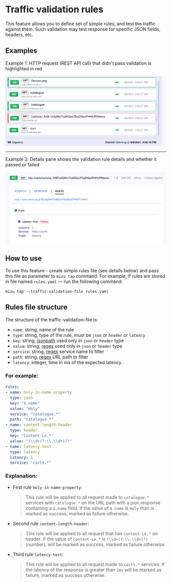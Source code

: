 
# Traffic validation rules

This feature allows you to define set of simple rules, and test the traffic against them.
Such validation may test response for specific JSON fields, headers, etc.

## Examples

Example 1: HTTP request (REST API call) that didn't pass validation is highlighted in red

![Simple UI](../assets/validation-example1.png)

- - -

Example 2: Details pane shows the validation rule details and whether it passed or failed

![Simple UI](../assets/validation-example2.png)


## How to use

To use this feature - create simple rules file (see details below) and pass this file as parameter to `mizu tap` command. For example, if rules are stored in file named `rules.yaml` — run the following command:

```shell
mizu tap --traffic-validation-file rules.yaml
```


## Rules file structure

The structure of the traffic-validation-file is:

* `name`: string, name of the rule
* `type`: string, type of the rule, must be `json` or `header` or `latency`
* `key`: string, [jsonpath](https://code.google.com/archive/p/jsonpath/wikis/Javascript.wiki) used only in `json` or `header` type
* `value`: string, [regex](https://developer.mozilla.org/en-US/docs/Web/JavaScript/Guide/Regular_Expressions) used only in `json` or `header` type
* `service`: string, [regex](https://developer.mozilla.org/en-US/docs/Web/JavaScript/Guide/Regular_Expressions) service name to filter
* `path`: string, [regex](https://developer.mozilla.org/en-US/docs/Web/JavaScript/Guide/Regular_Expressions) URL path to filter
* `latency`: integer, time in ms of the expected latency.


### For example:

```yaml
rules:
- name: holy-in-name-property
  type: json
  key: "$.name"
  value: "Holy"
  service: "catalogue.*"
  path: "catalogue.*"
- name: content-length-header
  type: header
  key: "Content-Le.*"
  value: "(\\d+(?:\\.\\d+)?)"
- name: latency-test
  type: latency
  latency: 1
  service: "carts.*"
```


### Explanation:

* First rule `holy-in-name-property`:

  > This rule will be applied to all request made to `catalogue.*` services with `catalogue.*` on the URL path with a json response containing a `$.name` field. If the value of `$.name` is `Holy` than is marked as success, marked as failure otherwise.

* Second rule `content-length-header`:

  > This rule will be applied to all request that has `Content-Le.*` on header. If the value of `Content-Le.*` is `(\\d+(?:\\.\\d+)?)` (number), will be marked as success, marked as failure otherwise.

* Third rule `latency-test`:

  > This rule will be applied to all request made to `carts.*` services. If the latency of the response is greater than `1ms` will be marked as failure, marked as success otherwise.
